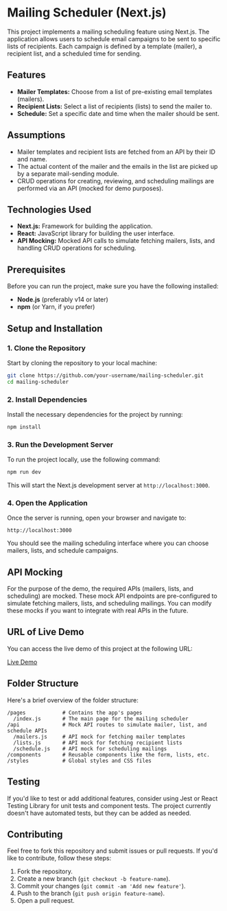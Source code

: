 
# Mailing Scheduler (Next.js)

This project implements a mailing scheduling feature using Next.js. The application allows users to schedule email campaigns to be sent to specific lists of recipients. Each campaign is defined by a template (mailer), a recipient list, and a scheduled time for sending.

## Features
- **Mailer Templates:** Choose from a list of pre-existing email templates (mailers).
- **Recipient Lists:** Select a list of recipients (lists) to send the mailer to.
- **Schedule:** Set a specific date and time when the mailer should be sent.

## Assumptions
- Mailer templates and recipient lists are fetched from an API by their ID and name.
- The actual content of the mailer and the emails in the list are picked up by a separate mail-sending module.
- CRUD operations for creating, reviewing, and scheduling mailings are performed via an API (mocked for demo purposes).

## Technologies Used
- **Next.js:** Framework for building the application.
- **React:** JavaScript library for building the user interface.
- **API Mocking:** Mocked API calls to simulate fetching mailers, lists, and handling CRUD operations for scheduling.

## Prerequisites
Before you can run the project, make sure you have the following installed:
- **Node.js** (preferably v14 or later)
- **npm** (or Yarn, if you prefer)

## Setup and Installation

### 1. Clone the Repository

Start by cloning the repository to your local machine:

```bash
git clone https://github.com/your-username/mailing-scheduler.git
cd mailing-scheduler
```

### 2. Install Dependencies

Install the necessary dependencies for the project by running:

```bash
npm install
```

### 3. Run the Development Server

To run the project locally, use the following command:

```bash
npm run dev
```

This will start the Next.js development server at `http://localhost:3000`.

### 4. Open the Application

Once the server is running, open your browser and navigate to:

```
http://localhost:3000
```

You should see the mailing scheduling interface where you can choose mailers, lists, and schedule campaigns.

## API Mocking

For the purpose of the demo, the required APIs (mailers, lists, and scheduling) are mocked. These mock API endpoints are pre-configured to simulate fetching mailers, lists, and scheduling mailings. You can modify these mocks if you want to integrate with real APIs in the future.

## URL of Live Demo

You can access the live demo of this project at the following URL:

[Live Demo](https://dem-tech-ai-internship.vercel.app/)

## Folder Structure

Here's a brief overview of the folder structure:

```
/pages            # Contains the app's pages
  /index.js       # The main page for the mailing scheduler
/api              # Mock API routes to simulate mailer, list, and schedule APIs
  /mailers.js     # API mock for fetching mailer templates
  /lists.js       # API mock for fetching recipient lists
  /schedule.js    # API mock for scheduling mailings
/components       # Reusable components like the form, lists, etc.
/styles           # Global styles and CSS files
```

## Testing

If you'd like to test or add additional features, consider using Jest or React Testing Library for unit tests and component tests. The project currently doesn't have automated tests, but they can be added as needed.

## Contributing

Feel free to fork this repository and submit issues or pull requests. If you'd like to contribute, follow these steps:

1. Fork the repository.
2. Create a new branch (`git checkout -b feature-name`).
3. Commit your changes (`git commit -am 'Add new feature'`).
4. Push to the branch (`git push origin feature-name`).
5. Open a pull request.

